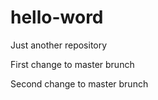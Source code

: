 # hello-word
Just another repository

First change to master brunch

Second change to master brunch

